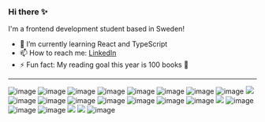 ### Hi there ✨

I'm a frontend development student based in Sweden!


- 🌱 I’m currently learning React and TypeScript
- 📫 How to reach me: [LinkedIn](https://www.linkedin.com/in/sofia-lovisa-johansson-a61047213/)
- ⚡ Fun fact: My reading goal this year is 100 books :book: 


---------------------------------------------------------------------------------------------------------------------------------------------
![image](https://img.shields.io/badge/JavaScript-323330?style=for-the-badge&logo=javascript&logoColor=F7DF1E)
![image](https://img.shields.io/badge/Vue.js-35495E?style=for-the-badge&logo=vuedotjs&logoColor=4FC08D)
![image](https://img.shields.io/badge/React-20232A?style=for-the-badge&logo=react&logoColor=61DAFB)
![image](https://img.shields.io/badge/HTML5-E34F26?style=for-the-badge&logo=html5&logoColor=white)
![image](https://img.shields.io/badge/TypeScript-007ACC?style=for-the-badge&logo=typescript&logoColor=white)
![image](https://img.shields.io/badge/CSS3-1572B6?style=for-the-badge&logo=css3&logoColor=white)
![image](https://img.shields.io/badge/Sass-CC6699?style=for-the-badge&logo=sass&logoColor=white)
![image](https://img.shields.io/badge/Tailwind_CSS-38B2AC?style=for-the-badge&logo=tailwind-css&logoColor=white)
[![](https://img.shields.io/badge/Socket.io-010101?&style=for-the-badge&logo=Socket.io&logoColor=white)](#)
![image](https://img.shields.io/badge/Redux-593D88?style=for-the-badge&logo=redux&logoColor=white)
![image](https://img.shields.io/badge/Node.js-339933?style=for-the-badge&logo=nodedotjs&logoColor=white)
![image](https://img.shields.io/badge/MongoDB-4EA94B?style=for-the-badge&logo=mongodb&logoColor=white)
![image](https://img.shields.io/badge/Postman-FF6C37?style=for-the-badge&logo=Postman&logoColor=white)
![image](https://img.shields.io/badge/Jest-C21325?style=for-the-badge&logo=jest&logoColor=white)
![image](	https://img.shields.io/badge/GIT-E44C30?style=for-the-badge&logo=git&logoColor=white)
![image](https://img.shields.io/badge/GitHub_Actions-2088FF?style=for-the-badge&logo=github-actions&logoColor=white)
[![](https://img.shields.io/badge/npm-CB3837?style=for-the-badge&logo=npm&logoColor=white)](#)
![image](https://img.shields.io/badge/Yarn-2C8EBB?style=for-the-badge&logo=yarn&logoColor=white)
![image](https://img.shields.io/badge/Docker-2CA5E0?style=for-the-badge&logo=docker&logoColor=white)
![image](https://img.shields.io/badge/Heroku-430098?style=for-the-badge&logo=heroku&logoColor=white)
[![](https://img.shields.io/badge/jira-%230A0FFF.svg?style=for-the-badge&logo=jira&logoColor=white)](#)
[![](https://img.shields.io/badge/Trello-0052CC?style=for-the-badge&logo=trello&logoColor=white)](#)
![image](https://img.shields.io/badge/Figma-F24E1E?style=for-the-badge&logo=figma&logoColor=white)

